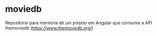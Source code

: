 # moviedb
Repositório para mentoria de um projeto em Angular que consome a API themoviedb (https://www.themoviedb.org/)
